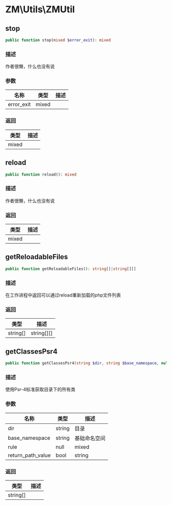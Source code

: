 # ZM\Utils\ZMUtil

## stop

```php
public function stop(mixed $error_exit): mixed
```

### 描述

作者很懒，什么也没有说

### 参数

| 名称 | 类型 | 描述 |
| -------- | ---- | ----------- |
| error_exit | mixed |  |

### 返回

| 类型 | 描述 |
| ---- | ----------- |
| mixed |  |


## reload

```php
public function reload(): mixed
```

### 描述

作者很懒，什么也没有说

### 返回

| 类型 | 描述 |
| ---- | ----------- |
| mixed |  |


## getReloadableFiles

```php
public function getReloadableFiles(): string[]|string[][]
```

### 描述

在工作进程中返回可以通过reload重新加载的php文件列表

### 返回

| 类型 | 描述 |
| ---- | ----------- |
| string[]|string[][] |  |


## getClassesPsr4

```php
public function getClassesPsr4(string $dir, string $base_namespace, null|mixed $rule, bool|string $return_path_value): string[]
```

### 描述

使用Psr-4标准获取目录下的所有类

### 参数

| 名称 | 类型 | 描述 |
| -------- | ---- | ----------- |
| dir | string | 目录 |
| base_namespace | string | 基础命名空间 |
| rule | null|mixed | 规则 |
| return_path_value | bool|string | 是否返回文件路径，返回文件路径的话传入字符串 |

### 返回

| 类型 | 描述 |
| ---- | ----------- |
| string[] |  |
